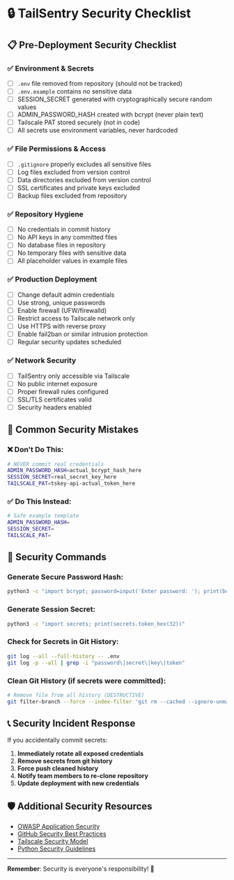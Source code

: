 # 🔒 TailSentry Security Checklist

## 📋 Pre-Deployment Security Checklist

### ✅ Environment & Secrets
- [ ] `.env` file removed from repository (should not be tracked)
- [ ] `.env.example` contains no sensitive data
- [ ] SESSION_SECRET generated with cryptographically secure random values
- [ ] ADMIN_PASSWORD_HASH created with bcrypt (never plain text)
- [ ] Tailscale PAT stored securely (not in code)
- [ ] All secrets use environment variables, never hardcoded

### ✅ File Permissions & Access
- [ ] `.gitignore` properly excludes all sensitive files
- [ ] Log files excluded from version control
- [ ] Data directories excluded from version control
- [ ] SSL certificates and private keys excluded
- [ ] Backup files excluded from repository

### ✅ Repository Hygiene
- [ ] No credentials in commit history
- [ ] No API keys in any committed files
- [ ] No database files in repository
- [ ] No temporary files with sensitive data
- [ ] All placeholder values in example files

### ✅ Production Deployment
- [ ] Change default admin credentials
- [ ] Use strong, unique passwords
- [ ] Enable firewall (UFW/firewalld)
- [ ] Restrict access to Tailscale network only
- [ ] Use HTTPS with reverse proxy
- [ ] Enable fail2ban or similar intrusion protection
- [ ] Regular security updates scheduled

### ✅ Network Security
- [ ] TailSentry only accessible via Tailscale
- [ ] No public internet exposure
- [ ] Proper firewall rules configured
- [ ] SSL/TLS certificates valid
- [ ] Security headers enabled

## 🚨 Common Security Mistakes

### ❌ Don't Do This:
```bash
# NEVER commit real credentials
ADMIN_PASSWORD_HASH=actual_bcrypt_hash_here
SESSION_SECRET=real_secret_key_here
TAILSCALE_PAT=tskey-api-actual_token_here
```

### ✅ Do This Instead:
```bash
# Safe example template
ADMIN_PASSWORD_HASH=
SESSION_SECRET=
TAILSCALE_PAT=
```

## 🔧 Security Commands

### Generate Secure Password Hash:
```bash
python3 -c "import bcrypt; password=input('Enter password: '); print(bcrypt.hashpw(password.encode(), bcrypt.gensalt()).decode())"
```

### Generate Session Secret:
```bash
python3 -c "import secrets; print(secrets.token_hex(32))"
```

### Check for Secrets in Git History:
```bash
git log --all --full-history -- .env
git log -p --all | grep -i "password\|secret\|key\|token"
```

### Clean Git History (if secrets were committed):
```bash
# Remove file from all history (DESTRUCTIVE)
git filter-branch --force --index-filter 'git rm --cached --ignore-unmatch .env' --prune-empty --tag-name-filter cat -- --all
```

## 📞 Security Incident Response

If you accidentally commit secrets:

1. **Immediately rotate all exposed credentials**
2. **Remove secrets from git history**
3. **Force push cleaned history**
4. **Notify team members to re-clone repository**
5. **Update deployment with new credentials**

## 🛡️ Additional Security Resources

- [OWASP Application Security](https://owasp.org/www-project-application-security-verification-standard/)
- [GitHub Security Best Practices](https://docs.github.com/en/code-security)
- [Tailscale Security Model](https://tailscale.com/security/)
- [Python Security Guidelines](https://python-security.readthedocs.io/)

---

**Remember**: Security is everyone's responsibility! 🔐
